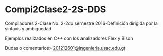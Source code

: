 # Compi2Clase2-2S-DDS
Compiladores 2-Clase No. 2-2do semestre 2016-Definición dirigida por la sintaxis y ambigüedad  

Ejemplos realizados en C++ con los analizadores Flex y Bison 

Dudas o comentarios> 201212601@ingenieria.usac.edu.gt
